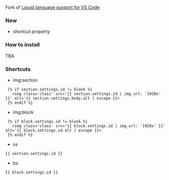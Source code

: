 Fork of [Liquid language support for VS Code](https://github.com/panoply/vscode-liquid)

### New
* shortcut property

### How to install
TBA

### Shortcuts
* img:section
```
 {% if section.settings.id != blank %}
   <img class='class' src='{{ section.settings.id | img_url: '1920x' }}' alt='{{ section.settings.body.alt | escape }}>
 {% endif %}
```
* img:block
```
 {% if block.settings.id != blank %}
   <img class='class' src='{{ block.settings.id | img_url: '1920x' }}' alt='{{ block.settings.id.alt | escape }}>
 {% endif %}
```
* ss
```
{{ section.settings.id }}
```
* bs
```
{{ block.settings.id }}
```
